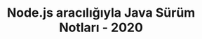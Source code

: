 ﻿---
title: Node.js aracılığıyla Java Sürüm Notları - 2020
type: docs
weight: 10
url: /tr/java/node-js-via-java-release-notes-2020/
---
